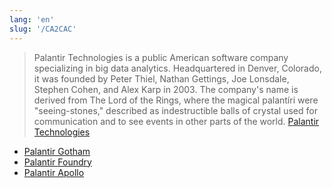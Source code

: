 ```yaml
---
lang: 'en'
slug: '/CA2CAC'
---
```


> Palantir Technologies is a public American software company specializing in big data analytics. Headquartered in Denver, Colorado, it was founded by Peter Thiel, Nathan Gettings, Joe Lonsdale, Stephen Cohen, and Alex Karp in 2003. The company's name is derived from The Lord of the Rings, where the magical palantíri were "seeing-stones," described as indestructible balls of crystal used for communication and to see events in other parts of the world. [Palantir Technologies](https://en.wikipedia.org/wiki/Palantir_Technologies)

- [Palantir Gotham](./../.././docs/pages/Palantir%20Gotham.md)
- [Palantir Foundry](./../.././docs/pages/Palantir%20Foundry.md)
- [Palantir Apollo](./../.././docs/pages/Palantir%20Apollo.md)

<head>
  <html lang="en-US"/>
</head>
